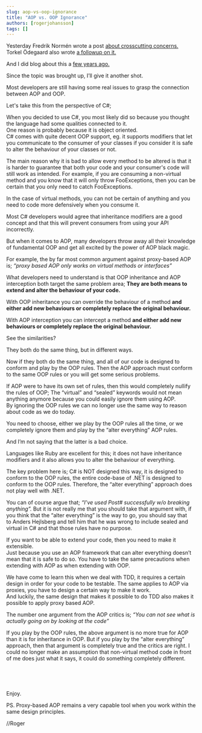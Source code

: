 ```yaml
---
slug: aop-vs-oop-ignorance
title: "AOP vs. OOP Ignorance"
authors: [rogerjohansson]
tags: []
---
```

Yesterday Fredrik Normén wrote a post [about crosscutting concerns.](http://weblogs.asp.net/fredriknormen/archive/2008/12/04/isn-t-it-boring-to-write-crosscutting-concerns.aspx)  
Torkel Ödegaard also wrote [a followup on it.](http://www.codinginstinct.com/2008/12/crosscutting-concerns-aop.html)

<!-- truncate -->

And I did blog about this a [few years ago.](http://rogeralsing.com/2008/01/08/code-mangling-aop-vs-runtime-proxy-aop/)

Since the topic was brought up, I’ll give it another shot.

Most developers are still having some real issues to grasp the connection between AOP and OOP.

Let's take this from the perspective of C#;

When you decided to use C#, you most likely did so because you thought the language had some qualities connected to it.  
One reason is probably because it is object oriented.  
C# comes with quite decent OOP support, eg. it supports modifiers that let you communicate to the consumer of your classes if you consider it is safe to alter the behaviour of your classes or not.

The main reason why it is bad to allow every method to be altered is that it is harder to guarantee that both your code and your consumer's code will still work as intended.
For example, if you are consuming a non-virtual method and you know that it will only throw FooExceptions, then you can be certain that you only need to catch FooExceptions.

In the case of virtual methods, you can not be certain of anything and you need to code more defensively when you consume it.

Most C# developers would agree that inheritance modifiers are a good concept and that this will prevent consumers from using your API incorrectly.

But when it comes to AOP, many developers throw away all their knowledge of fundamental OOP and get all excited by the power of AOP black magic.

For example, the by far most common argument against proxy-based AOP is; *“proxy based AOP only works on virtual methods or interfaces”*

What developers need to understand is that OOP inheritance and AOP interception both target the same problem area;
**They are both means to extend and alter the behaviour of your code.**

With OOP inheritance you can override the behaviour of a method **and either add new behaviours or completely replace the original behaviour.**

With AOP interception you can intercept a method **and either add new behaviours or completely replace the original behaviour.**

See the similarities?

They both do the same thing, but in different ways.

Now if they both do the same thing, and all of our code is designed to conform and play by the OOP rules.
Then the AOP approach must conform to the same OOP rules or you will get some serious problems.

If AOP were to have its own set of rules, then this would completely nullify the rules of OOP;
The “virtual” and “sealed” keywords would not mean anything anymore because you could easily ignore them using AOP.  
By ignoring the OOP rules we can no longer use the same way to reason about code as we do today.

You need to choose, either we play by the OOP rules all the time, or we completely ignore them and play by the “alter everything” AOP rules.

And I’m not saying that the latter is a bad choice.

Languages like Ruby are excellent for this; it does not have inheritance modifiers and it also allows you to alter the behaviour of everything.

The key problem here is; C# is NOT designed this way, it is designed to conform to the OOP rules, the entire code-base of .NET is designed to conform to the OOP rules.
Therefore, the “alter everything” approach does not play well with .NET.

You can of course argue that; *“I’ve used Post# successfully w/o breaking anything”.*
But it is not really me that you should take that argument with, if you think that the “alter everything” is the way to go, you should say that to Anders Hejlsberg and tell him that he was wrong to include sealed and virtual in C# and that those rules have no purpose.

If you want to be able to extend your code, then you need to make it extensible.  
Just because you use an AOP framework that can alter everything doesn’t mean that it is safe to do so.
You have to take the same precautions when extending with AOP as when extending with OOP.

We have come to learn this when we deal with TDD, it requires a certain design in order for your code to be testable.
The same applies to AOP via proxies, you have to design a certain way to make it work.  
And luckily, the same design that makes it possible to do TDD also makes it possible to apply proxy based AOP.

The number one argument from the AOP critics is;
*“You can not see what is actually going on by looking at the code”*

If you play by the OOP rules, the above argument is no more true for AOP than it is for inheritance in OOP.
But if you play by the “alter everything” approach, then that argument is completely true and the critics are right.
I could no longer make an assumption that non-virtual method code in front of me does just what it says, it could do something completely different.

 

 

Enjoy.

PS.
Proxy-based AOP remains a very capable tool when you work within the same design principles.

//Roger
